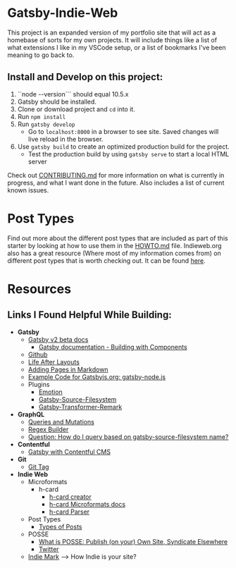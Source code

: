 # Gatsby-Indie-Web

This project is an expanded version of my portfolio site that will act as a homebase of sorts for my own projects. It will include things like a list of what extensions I like in my VSCode setup, or a list of bookmarks I've been meaning to go back to. 

## Install and Develop on this project: 
1. ``node --version``` should equal 10.5.x
2. Gatsby should be installed.
3. Clone or download project and ```cd``` into it.
4. Run ```npm install```
5. Run ```gatsby develop```
    - Go to ```localhost:8000``` in a browser to see site. Saved changes will live reload in the browser.
6. Use ```gatsby build``` to create an optimized production build for the project.
    - Test the production build by using ```gatsby serve``` to start a local HTML server

Check out [CONTRIBUTING.md](/CONTRIBUTING.md) for more information on what is currently in progress, and what I want done in the future. Also includes a list of current known issues.

# Post Types
Find out more about the different post types that are included as part of this starter by looking at how to use them in the [HOWTO.md](HOWTO.md/#post-types) file. Indieweb.org also has a great resource (Where most of my information comes from) on different post types that is worth checking out. It can be found [here](https://indieweb.org/posts#Types_of_Posts).

# Resources

## Links I Found Helpful While Building:
- **Gatsby**
    - [Gatsby v2 beta docs](https://next.gatsbyjs.org/docs/)
        - [Gatsby documentation - Building with Components](https://www.gatsbyjs.org/docs/building-with-components/)
    - [Github](https://github.com/gatsbyjs/gatsby)
    - [Life After Layouts](https://next.gatsbyjs.org/blog/2018-06-08-life-after-layouts/)
    - [Adding Pages in Markdown](https://next.gatsbyjs.org/docs/adding-markdown-pages/)
    - [Example Code for Gatsbyjs.org: gatsby-node.js](https://github.com/gatsbyjs/gatsby/blob/master/www/gatsby-node.js)
    - Plugins
        - [Emotion](https://next.gatsbyjs.org/packages/gatsby-plugin-emotion/)
        - [Gatsby-Source-Filesystem](https://next.gatsbyjs.org/packages/gatsby-source-filesystem/#gatsby-source-filesystem)
        - [Gatsby-Transformer-Remark](https://next.gatsbyjs.org/packages/gatsby-transformer-remark/)
- **GraphQL**
    - [Queries and Mutations](http://graphql.github.io/learn/queries/)
    - [Regex Builder](https://regexr.com/)
    - [Question: How do I query based on gatsby-source-filesystem name?](https://github.com/gatsbyjs/gatsby/issues/1634)
- **Contentful**
    - [Gatsby with Contentful CMS](https://codebushi.com/gatsby-with-contentful-cms/)
- **Git**
    - [Git Tag](https://git-scm.com/book/en/v2/Git-Basics-Tagging)
- **Indie Web**
    - Microformats
        - h-card
            - [h-card creator](microformats.org/code/hcard/creator)
            - [h-card Microformats docs](http://microformats.org/wiki/h-card)
            - [h-card Parser](http://pin13.net/mf2/)
    - Post Types
        - [Types of Posts](https://indieweb.org/posts#Types_of_Posts)
    - POSSE 
        - [What is POSSE: Publish (on your) Own Site, Syndicate Elsewhere](https://indieweb.org/POSSE)
        - [Twitter](https://indieweb.org/Twitter#POSSE_to_Twitter)
    - [Indie Mark](https://indieweb.org/IndieMark) --> How Indie is your site?


